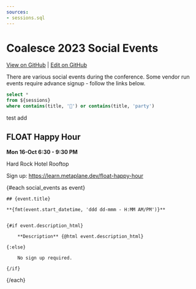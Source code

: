 ```yaml
---
sources:
- sessions.sql
---
```


# Coalesce 2023 Social Events

[View on GitHub](https://github.com/evidence-dev/coalesce-2023/blob/main/pages/social-events.md) | [Edit on GitHub](https://github.com/evidence-dev/coalesce-2023/edit/main/pages/social-events.md)

There are various social events during the conference. Some vendor run events require advance signup - follow the links below.


```sql social_events
select *
from ${sessions}
where contains(title, '🎉') or contains(title, 'party')
```


<!--  add social events manually below, here -->

test add


## FLOAT Happy Hour

**Mon 16-Oct 6:30 - 9:30 PM**

Hard Rock Hotel Rooftop

Sign up: https://learn.metaplane.dev/float-happy-hour


<!--  in coalesce social events -->

{#each social_events as event}

    ## {event.title}
    
    **{fmt(event.start_datetime, 'ddd dd-mmm - H:MM AM/PM')}**
    
    
    {#if event.description_html}
    
        **Description** {@html event.description_html}
    
    {:else}

        No sign up required.
    
    {/if}



{/each}



